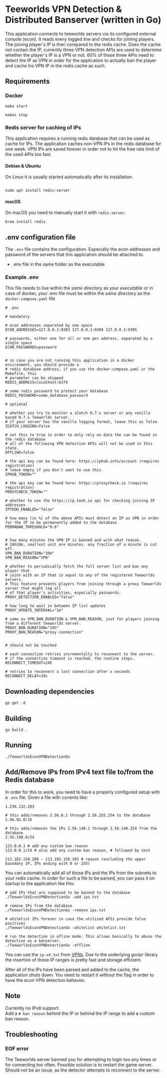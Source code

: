 
# Teeworlds VPN Detection & Distributed Banserver (written in Go)

This application connects to teeworlds servers via its configured external console (econ).
It reads every logged line and checks for joining players.
The joining player's IP is then compared to the redis cache.
Does the cache not contain the IP, currently three VPN detection APIs are used to determine whether the player's IP is a VPN or not.
60% of these three APIs need to detect the IP as VPN in order for the application to actually ban the player and cache his VPN IP in the redis cache as such.

## Requirements

### Docker

```
make start

makes stop
```

### Redis server for caching of IPs

This application requires a running redis database that can be used as cache for IPs.
The application caches non-VPN IPs in the redis database for one week.
VPN IPs are saved forever in order not to hit the free rate limit of the used APIs too fast.

#### Debian & Ubuntu

On Linux it is usually started automatically after its installation.

```shell

sudo apt install redis-server
```

#### macOS

On macOS you need to manually start it with `redis-server`.

```shell
brew install redis
```

## .env configuration file

The `.env` file contains the configuration.
Especially the econ addresses and password of the servers that this application should be attached to.

- .env file in the same folder as the executable

### Example .env

This file needs to live within the *same directory* as your *executable* or in case of docker, your .env file must be within the *same directory* as the `docker-compose.yaml` file

```env
# .env

# mandatory

# econ addresses separated by one space
ECON_ADDRESSES=127.0.0.1:9303 127.0.0.1:9304 127.0.0.1:9305

# passwords, either one for all or one per address, separated by a single space
ECON_PASSWORDS=password


# in case you are not running this application in a docker environment, you should provide a 
# redis database address, if you use the docker-compose.yaml or the Makefile, this 
# parameter can be skipped
REDIS_ADDRESS=localhost:6379

# some redis password to protect your database
REDIS_PASSWORD=some_database_password

# optional

# whether you try to monitor a zCatch 0.7.x server or any vanilla based 0.7.x Teeworlds server.
# if your server has the vanilla logging format, leave this as false
ZCATCH_LOGGING=false

# set this to true in order to only rely on data the can be found in the redis database
# all of the following VPN detection APIs will not be used in this state.
OFFLINE=false

# the api key can be found here: https://iphub.info/account (requires registration)
# leave empty if you don't want to use this
IPHUB_TOKEN=""

# the api key can be found here: https://proxycheck.io (requires registration)
PROXYCHECK_TOKEN=""

# whether to use the https://ip.teoh.io api for checking joining IP addresses
IPTEOH_ENABLED="false"

# how many (in %) of the above APIs must detect an IP as VPN in order for the IP to be permanently added to the database
PERMABAN_THRESHOLD="0.6"


# how many minutes the VPN IP is banned and with what reason.
# 24h10m, smallest unit are minutes. any fraction of a minute is cut off.
VPN_BAN_DURATION="30m"
VPN_BAN_REASON="VPN"

# whether to periodically fetch the full server list and ban any player that 
# joins with an IP that is equal to any of the registered Teeworlds servers.
# This feature prevents players from joining through a proxy Teeworlds server that might log all
# of that player's activities, especially passwords.
PROXY_DETECTION_ENABLED="false"

# how long to wait in between IP list updates
PROXY_UPDATE_INTERVAL="1m"

# same as VPN_BAN_DURATION & VPN_BAN_REASON, just for players joining from a different teeworlds server.
PROXY_BAN_DURATION="24h"
PROXY_BAN_REASON="proxy connection"


# should not be touched

# each connection retries incrementally to reconnect to the server.
# if the connection timeout is reached, the routine stops.
RECONNECT_TIMEOUT=24h

# retries to reconnect a lost connection after x seconds
RECONNECT_DELAY=10s
```

## Downloading dependencies

```shell
go get -d
```

## Building

```shell
go build .
```

## Running

```shell
./TeeworldsEconVPNDetectionGo
```

## Add/Remove IPs from IPv4 text file to/from the Redis database

In order for this to work, you need to have a properly configured setup with a `.env` file.
Given a file with conents like:

```text
1.236.132.203

# this adds/removes 2.56.0.1 through 2.56.255.254 to the database
2.56.92.0/16

# this adds/removes the IPs 2.56.140.1 through 2.56.140.254 from the database
2.56.140.0/24

123.0.0.1 # add any custom ban reason
123.0.0.1/24 # also add any custom ban reason, # followed by text

213.182.158.200 - 213.182.158.203 # reason (excluding the upper boundary IP, IPs ending with 0 or 255)

```

You can automatically add all of those IPs and the IPs from the subnets to your redis cache.
In order for such a file to be parsed, you can pass it on startup to the application like this:

```text
# add IPs that are supposed to be banned to the database
./TeeworldsEconVPNDetectionGo -add ips.txt

# remove IPs from the database
./TeeworldsEconVPNDetectionGo -remove ips.txt

# whitelist IPs forever in case the utilized APIs provide false positives
./TeeworldsEconVPNDetectionGo -whitelist whitelist.txt

# run the detection in ofline mode. This allows basically to abuse the detection as a banserver.
./TeeworldsEconVPNDetectionGo -offline
```

You can use the `ip-v4.txt` from [VPNs](https://github.com/ejrv/VPNs).
Due to the underlying *goripr* library the insertion of those IP ranges is pretty fast and storage efficient.

After all of the IPs have been parsed and added to the cache, the application shuts down.
You need to restart it without the flag in order to have the econ VPN detection behavior.

## Note

Currently no IPv6 support.  
Add a `# ban reason` behind the IP or behind the IP range to add a custom ban reason.

## Troubleshooting

### EOF error

The Teeworlds server banned you for attempting to login too any times or for connecting too often.
Possible solution is to restart the game server. Should not be an issue, as the detector attempts to reconnect to the server.
